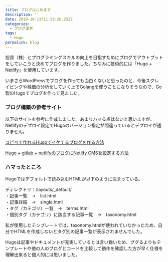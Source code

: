 ```yaml
---
title: ブログはじめます
description: ''
date: 2019-10-11T11:59:26.252Z
categories:
  - ブログ運営
tags:
  - Hugo
permalink: blog
---
```

投資（株）とプログラミングスキルの向上を目指すためにブログでアウトプットをしていこうと決めてブログを作りました。ちなみに技術的には「Hugo + Netlify」を使用しています。

いまさらWordPressでブログを作っても面白くないと思ったのと、今後スクレイピングや株価の分析をしていく上でGolangを使うことになりそうなので、Go製のHugoでブログを作って見ました。

### ブログ構築の参考サイト

以下のサイトを参考に作成しました。あまりハマる点はないと思いますが、Netlifyのデプロイ設定でHugoのバージョン指定が間違っているとデプロイが通りません。

[コピペで作れるHugoでイケてるブログを作る方法](https://qiita.com/shojimotio/items/06ceb712e91b94e4c99a)

[Hugo \+ gitlab \+ netlifyのブログにNetlify CMSを設定する方法](https://cloudlance-motio.work/post/netlify-cms-setting/)

### ハマったところ
Hugoではデフォルトで読み込むHTMLが以下のように決まっている。


ディレクトリ：/layouts/_default/  
・記事一覧　→　list.html  
・記事詳細　→　single.html  
・タグ（カテゴリ）一覧　→　terms.html  
・個別タグ（カテゴリ）に該当する記事一覧　→　taxonomy.html

私が使用したテンプレートでは、taxonomy.htmlが使われていなかったため、自分でHTMLを作成しないとタグ別の記事一覧が表示されませんでした。

Hugoは記事やドキュメントが充実しているとは言い難いため、ググるよりもテンプレートや他の人のブログとコードを比較して動作を確認した方が早く仕様を理解出来ると個人的には思いました。






